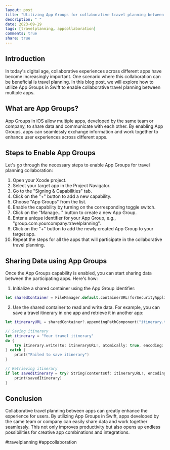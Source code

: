 ```yaml
---
layout: post
title: "Utilizing App Groups for collaborative travel planning between apps in Swift"
description: " "
date: 2023-09-19
tags: [travelplanning, appcollaboration]
comments: true
share: true
---
```


## Introduction
In today's digital age, collaborative experiences across different apps have become increasingly important. One scenario where this collaboration can be beneficial is travel planning. In this blog post, we will explore how to utilize App Groups in Swift to enable collaborative travel planning between multiple apps.

## What are App Groups?
App Groups in iOS allow multiple apps, developed by the same team or company, to share data and communicate with each other. By enabling App Groups, apps can seamlessly exchange information and work together to enhance user experiences across different apps.

## Steps to Enable App Groups
Let's go through the necessary steps to enable App Groups for travel planning collaboration:

1. Open your Xcode project.
2. Select your target app in the Project Navigator.
3. Go to the "Signing & Capabilities" tab.
4. Click on the "+" button to add a new capability.
5. Choose "App Groups" from the list.
6. Enable the capability by turning on the corresponding toggle switch.
7. Click on the "Manage…" button to create a new App Group.
8. Enter a unique identifier for your App Group, e.g., "group.com.yourcompany.travelplanning".
9. Click on the "+" button to add the newly created App Group to your target app.
10. Repeat the steps for all the apps that will participate in the collaborative travel planning.

## Sharing Data using App Groups
Once the App Groups capability is enabled, you can start sharing data between the participating apps. Here's how:

1. Initialize a shared container using the App Group identifier:

```swift
let sharedContainer = FileManager.default.containerURL(forSecurityApplicationGroupIdentifier: "group.com.yourcompany.travelplanning")
```

2. Use the shared container to read and write data. For example, you can save a travel itinerary in one app and retrieve it in another app:

```swift
let itineraryURL = sharedContainer?.appendingPathComponent("itinerary.txt")

// Saving itinerary
let itinerary = "Your travel itinerary"
do {
    try itinerary.write(to: itineraryURL!, atomically: true, encoding: .utf8)
} catch {
    print("Failed to save itinerary")
}

// Retrieving itinerary
if let savedItinerary = try? String(contentsOf: itineraryURL!, encoding: .utf8) {
    print(savedItinerary)
}
```

## Conclusion
Collaborative travel planning between apps can greatly enhance the experience for users. By utilizing App Groups in Swift, apps developed by the same team or company can easily share data and work together seamlessly. This not only improves productivity but also opens up endless possibilities for creative app combinations and integrations.

#travelplanning #appcollaboration
